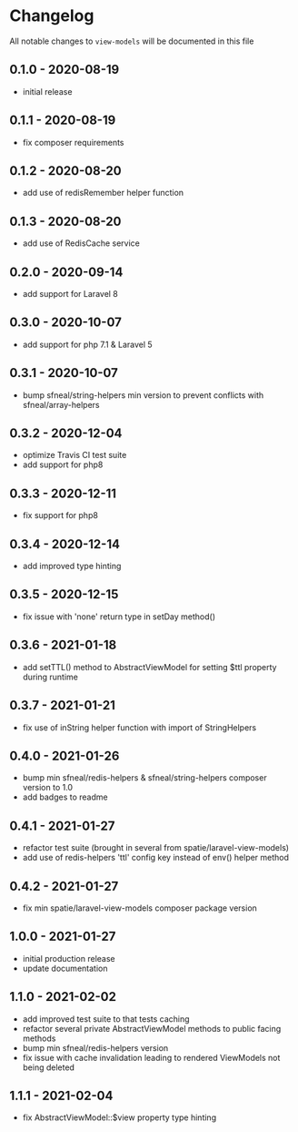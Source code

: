 # Changelog

All notable changes to `view-models` will be documented in this file

## 0.1.0 - 2020-08-19
- initial release


## 0.1.1 - 2020-08-19
- fix composer requirements


## 0.1.2 - 2020-08-20
- add use of redisRemember helper function


## 0.1.3 - 2020-08-20
- add use of RedisCache service


## 0.2.0 - 2020-09-14
- add support for Laravel 8


## 0.3.0 - 2020-10-07
- add support for php 7.1 & Laravel 5


## 0.3.1 - 2020-10-07
- bump sfneal/string-helpers min version to prevent conflicts with sfneal/array-helpers


## 0.3.2 - 2020-12-04
- optimize Travis CI test suite
- add support for php8


## 0.3.3 - 2020-12-11
- fix support for php8


## 0.3.4 - 2020-12-14
- add improved type hinting


## 0.3.5 - 2020-12-15
- fix issue with 'none' return type in setDay method()


## 0.3.6 - 2021-01-18
- add setTTL() method to AbstractViewModel for setting $ttl property during runtime


## 0.3.7 - 2021-01-21
- fix use of inString helper function with import of StringHelpers


## 0.4.0 - 2021-01-26
- bump min sfneal/redis-helpers & sfneal/string-helpers composer version to 1.0
- add badges to readme


## 0.4.1 - 2021-01-27
- refactor test suite (brought in several from spatie/laravel-view-models)
- add use of redis-helpers 'ttl' config key instead of env() helper method


## 0.4.2 - 2021-01-27
- fix min spatie/laravel-view-models composer package version


## 1.0.0 - 2021-01-27
- initial production release
- update documentation


## 1.1.0 - 2021-02-02
- add improved test suite to that tests caching
- refactor several private AbstractViewModel methods to public facing methods
- bump min sfneal/redis-helpers version
- fix issue with cache invalidation leading to rendered ViewModels not being deleted


## 1.1.1 - 2021-02-04
- fix AbstractViewModel::$view property type hinting
